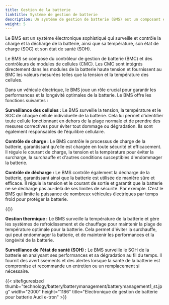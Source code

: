 ```yaml
---
title: Gestion de la batterie
linktitle: Système de gestion de batterie
description: Un système de gestion de batterie (BMS) est un composant essentiel d'un véhicule électrique (VE) qui est responsable de la gestion des performances, de la santé et de la sécurité de la batterie.
weight: 5
---
```

<!-- markdownlint-disable MD033 -->
Le BMS est un système électronique sophistiqué qui surveille et contrôle la charge et la décharge de la batterie, ainsi que sa température, son état de charge (SOC) et son état de santé (SOH).

Le BMS se compose du contrôleur de gestion de batterie (BMC) et des contrôleurs de modules de cellules (CMC).
Les CMC sont intégrés directement dans les modules de la batterie haute tension et fournissent au BMC les valeurs mesurées telles que la tension et la température des cellules.

Dans un véhicule électrique, le BMS joue un rôle crucial pour garantir les performances et la longévité optimales de la batterie. Le BMS offre les fonctions suivantes :

**Surveillance des cellules :** Le BMS surveille la tension, la température et le SOC de chaque cellule individuelle de la batterie. Cela lui permet d'identifier toute cellule fonctionnant en dehors de la plage normale et de prendre des mesures correctives pour éviter tout dommage ou dégradation. Ils sont également responsables de l’équilibre cellulaire.

**Contrôle de charge :** Le BMS contrôle le processus de charge de la batterie, garantissant qu'elle est chargée en toute sécurité et efficacement. Il régule le courant de charge, la tension et la température pour éviter la surcharge, la surchauffe et d'autres conditions susceptibles d'endommager la batterie.

**Contrôle de décharge :** Le BMS contrôle également la décharge de la batterie, garantissant ainsi que la batterie est utilisée de manière sûre et efficace. Il régule la tension et le courant de sortie et garantit que la batterie ne se décharge pas au-delà de ses limites de sécurité. Par exemple. C’est le BMS qui limite la puissance de nombreux véhicules électriques par temps froid pour protéger la batterie.

{{<evkxdisplayaddarticle />}}

**Gestion thermique :** Le BMS surveille la température de la batterie et gère les systèmes de refroidissement et de chauffage pour maintenir la plage de température optimale pour la batterie. Cela permet d'éviter la surchauffe, qui peut endommager la batterie, et de maintenir les performances et la longévité de la batterie.

**Surveillance de l'état de santé (SOH) :** Le BMS surveille le SOH de la batterie en analysant ses performances et sa dégradation au fil du temps. Il fournit des avertissements et des alertes lorsque la santé de la batterie est compromise et recommande un entretien ou un remplacement si nécessaire.

{{< sitefiguresized thumb="technology/battery/batterymanagement/batterymanagement1_st.jpg" width="2000" height="1186" title="Electronique de gestion de batterie pour batterie Audi e-tron" >}}

